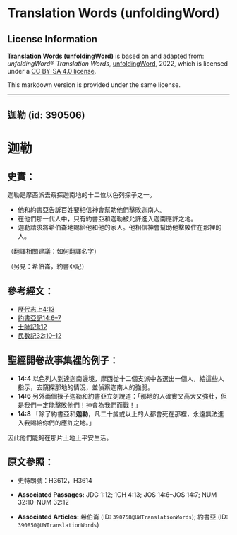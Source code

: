 # Translation Words (unfoldingWord)

## License Information

**Translation Words (unfoldingWord)** is based on and adapted from: _unfoldingWord® Translation Words_, [unfoldingWord](https://unfoldingword.org/utw), 2022, which is licensed under a [CC BY-SA 4.0 license](https://creativecommons.org/licenses/by-sa/4.0/legalcode.en).

This markdown version is provided under the same license.



--------------------------------

## 迦勒 (id: 390506)

迦勒
==

史實：
---

迦勒是摩西派去窺探迦南地的十二位以色列探子之一。

* 他和約書亞告訴百姓要相信神會幫助他們擊敗迦南人。
* 在他們那一代人中，只有約書亞和迦勒被允許進入迦南應許之地。
* 迦勒請求將希伯崙地賜給他和他的家人。他相信神會幫助他擊敗住在那裡的人。

（翻譯相關建議：如何翻譯名字）

（另見：希伯崙，約書亞記）

參考經文：
-----

* [歷代志上4:13](https://ref.ly/1Chr4:13)
* [約書亞記14:6–7](https://ref.ly/Josh14:6-Josh14:7)
* [士師記1:12](https://ref.ly/Judg1:12)
* [民數記32:10–12](https://ref.ly/Num32:10-Num32:12)

聖經開卷故事集裡的例子：
------------

* **14:4** 以色列人到達迦南邊境，摩西從十二個支派中各選出一個人，給這些人指示，去窺探那地的情況，並偵察迦南人的強弱。
* **14:6** 另外兩個探子迦勒和約書亞立刻說道：「那地的人確實又高大又強壯，但是我們一定能擊敗他們！神會為我們而戰！」
* **14:8** 「除了約書亞和**迦勒**，凡二十歲或以上的人都會死在那裡，永遠無法進入我賜給你們的應許之地。」

因此他們能夠在那片土地上平安生活。

原文參照：
-----

* 史特朗號：H3612，H3614

* **Associated Passages:** JDG 1:12; 1CH 4:13; JOS 14:6–JOS 14:7; NUM 32:10–NUM 32:12
* **Associated Articles:** 希伯崙 (ID: `390758@UWTranslationWords`); 約書亞 (ID: `390850@UWTranslationWords`)

